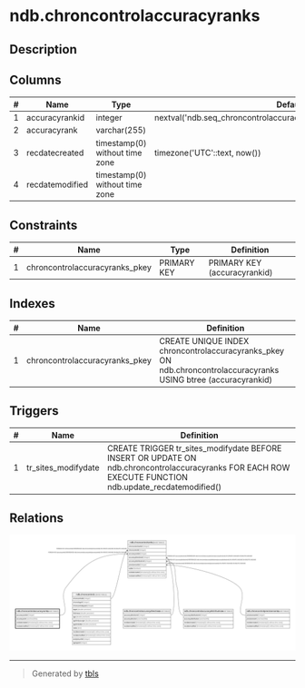 # ndb.chroncontrolaccuracyranks

## Description

## Columns

| # | Name            | Type                           | Default                                                               | Nullable | Children                                          | Parents | Comment |
| - | --------------- | ------------------------------ | --------------------------------------------------------------------- | -------- | ------------------------------------------------- | ------- | ------- |
| 1 | accuracyrankid  | integer                        | nextval('ndb.seq_chroncontrolaccuracyranks_accuracyrankid'::regclass) | false    | [ndb.chroncontrolranks](ndb.chroncontrolranks.md) |         |         |
| 2 | accuracyrank    | varchar(255)                   |                                                                       | false    |                                                   |         |         |
| 3 | recdatecreated  | timestamp(0) without time zone | timezone('UTC'::text, now())                                          | false    |                                                   |         |         |
| 4 | recdatemodified | timestamp(0) without time zone |                                                                       | false    |                                                   |         |         |

## Constraints

| # | Name                           | Type        | Definition                   |
| - | ------------------------------ | ----------- | ---------------------------- |
| 1 | chroncontrolaccuracyranks_pkey | PRIMARY KEY | PRIMARY KEY (accuracyrankid) |

## Indexes

| # | Name                           | Definition                                                                                                       |
| - | ------------------------------ | ---------------------------------------------------------------------------------------------------------------- |
| 1 | chroncontrolaccuracyranks_pkey | CREATE UNIQUE INDEX chroncontrolaccuracyranks_pkey ON ndb.chroncontrolaccuracyranks USING btree (accuracyrankid) |

## Triggers

| # | Name                | Definition                                                                                                                                             |
| - | ------------------- | ------------------------------------------------------------------------------------------------------------------------------------------------------ |
| 1 | tr_sites_modifydate | CREATE TRIGGER tr_sites_modifydate BEFORE INSERT OR UPDATE ON ndb.chroncontrolaccuracyranks FOR EACH ROW EXECUTE FUNCTION ndb.update_recdatemodified() |

## Relations

![er](ndb.chroncontrolaccuracyranks.svg)

---

> Generated by [tbls](https://github.com/k1LoW/tbls)